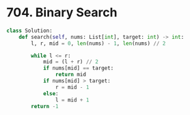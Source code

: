 

# 704. Binary Search
```python
class Solution:
    def search(self, nums: List[int], target: int) -> int:
        l, r, mid = 0, len(nums) - 1, len(nums) // 2

        while l <= r:
            mid = (l + r) // 2
            if nums[mid] == target:
                return mid
            if nums[mid] > target:
                r = mid - 1
            else:
                l = mid + 1
        return -1

```

# 
```python
```

# 
```python
```
# 
```python
```
# 
```python
```
# 
```python
```
# 
```python
```
# 
```python
```
# 
```python
```
# 
```python
```
